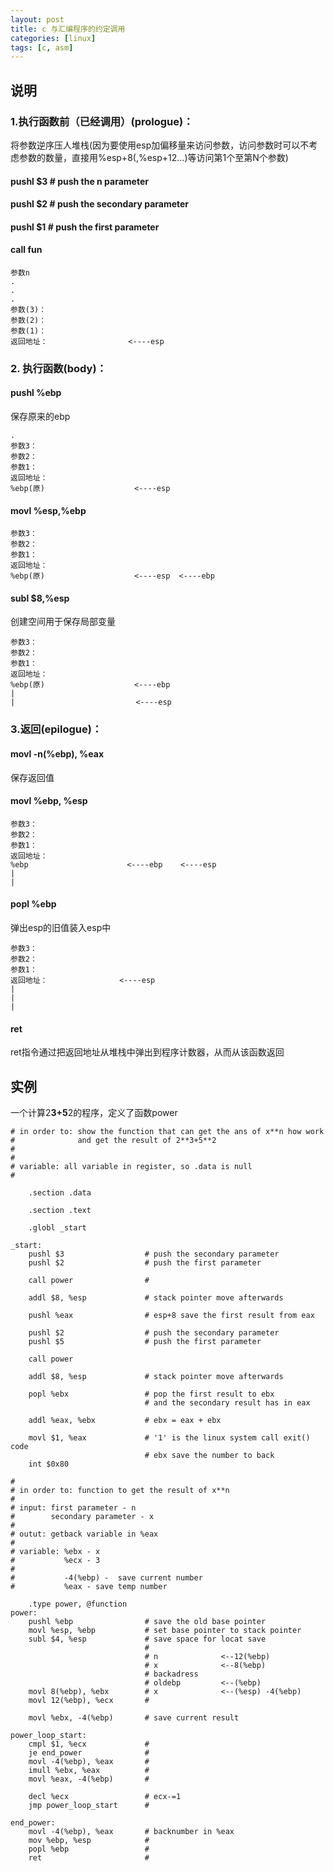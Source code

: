```yaml
---
layout: post 
title: c 与汇编程序的约定调用
categories: [linux]
tags: [c, asm]
---
```


## 说明

### 1.执行函数前（已经调用）(prologue)：

将参数逆序压人堆栈(因为要使用esp加偏移量来访问参数，访问参数时可以不考虑参数的数量，直接用%esp+8(,%esp+12...)等访问第1个至第N个参数)

#### pushl $3                  # push the n  parameter
#### pushl $2                  # push the secondary parameter
#### pushl $1                  # push the first parameter
#### call fun                  # 
    
    参数n
    .
    .
    .
    参数(3)：
    参数(2)：  
    参数(1)：  
    返回地址：                  <----esp 


### 2. 执行函数(body)：

#### pushl %ebp

保存原来的ebp

    .
    参数3：
    参数2：  
    参数1：
    返回地址：
    %ebp(原)                    <----esp

#### movl %esp,%ebp

    参数3：
    参数2：
    参数1：      
    返回地址：                                            
    %ebp(原)                    <----esp  <----ebp

#### subl $8,%esp

创建空间用于保存局部变量

    参数3：
    参数2：     
    参数1：           
    返回地址：            
    %ebp(原)                    <----ebp        
    |  
    |                           <----esp

### 3.返回(epilogue)：

#### movl -n(%ebp), %eax

保存返回值

#### movl %ebp, %esp

    参数3：
    参数2：  
    参数1：   
    返回地址：  
    %ebp                      <----ebp    <----esp   
    | 
    |

#### popl %ebp

弹出esp的旧值装入esp中

    参数3：
    参数2：  
    参数1：
    返回地址：                <----esp
    | 
    | 
    |

#### ret

ret指令通过把返回地址从堆栈中弹出到程序计数器，从而从该函数返回

## 实例

一个计算2**3+5**2的程序，定义了函数power

    # in order to: show the function that can get the ans of x**n how work
    #              and get the result of 2**3+5**2
    #
    #
    # variable: all variable in register, so .data is null
    #           
        
        .section .data
    
        .section .text
    
        .globl _start
    
    _start:
        pushl $3                  # push the secondary parameter
        pushl $2                  # push the first parameter
    
        call power                # 
    
        addl $8, %esp             # stack pointer move afterwards
    
        pushl %eax                # esp+8 save the first result from eax
    
        pushl $2                  # push the secondary parameter
        pushl $5                  # push the first parameter
    
        call power
    
        addl $8, %esp             # stack pointer move afterwards
    
        popl %ebx                 # pop the first result to ebx
                                  # and the secondary result has in eax
    
        addl %eax, %ebx           # ebx = eax + ebx
    
        movl $1, %eax             # '1' is the linux system call exit() code
                                  # ebx save the number to back 
        int $0x80          
    
    #
    # in order to: function to get the result of x**n
    #
    # input: first parameter - n
    #        secondary parameter - x
    #
    # outut: getback variable in %eax
    #
    # variable: %ebx - x
    #           %ecx - 3
    #
    #           -4(%ebp) -  save current number
    #           %eax - save temp number
    
        .type power, @function
    power:
        pushl %ebp                # save the old base pointer
        movl %esp, %ebp           # set base pointer to stack pointer 
        subl $4, %esp             # save space for locat save 
                                  #       
                                  # n              <--12(%ebp) 
                                  # x              <--8(%ebp)
                                  # backadress     
                                  # oldebp         <--(%ebp)
        movl 8(%ebp), %ebx        # x              <--(%esp) -4(%ebp)
        movl 12(%ebp), %ecx       # 
    
        movl %ebx, -4(%ebp)       # save current result
    
    power_loop_start:
        cmpl $1, %ecx             # 
        je end_power              #
        movl -4(%ebp), %eax       #
        imull %ebx, %eax          #
        movl %eax, -4(%ebp)       #
    
        decl %ecx                 # ecx-=1
        jmp power_loop_start      #
    
    end_power:
        movl -4(%ebp), %eax       # backnumber in %eax 
        mov %ebp, %esp            #
        popl %ebp                 # 
        ret                       #

